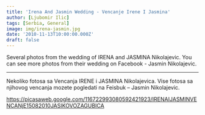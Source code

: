 ```yaml
---
title: 'Irena And Jasmin Wedding - Vencanje Irene I Jasmina'
author: [Ljubomir Ilic]
tags: [Serbia, General]
image: img/irena-jasmin.jpg
date: '2010-11-13T10:00:00.000Z'
draft: false
---
```


Several photos from the wedding of IRENA and JASMINA Nikolajevic. You can see more photos from their wedding on Facebook - Jasmin Nikolajevic.

--------

Nekoliko fotosa sa Vencanja IRENE i JASMINA  Nikolajevica. Vise fotosa sa njihovog vencanja mozete pogledati na Feisbuk – Jasmin Nikolajevic.

https://picasaweb.google.com/116722993080592421923/IRENAIJASMINVENCANjE15082010JASIKOVOZAGUBICA
